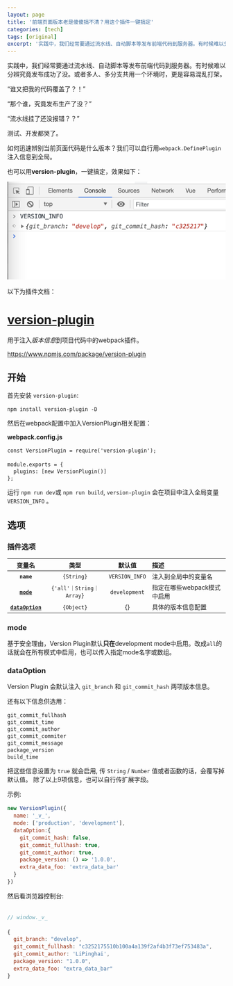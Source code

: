 ```yaml
---
layout: page
title: '前端页面版本老是傻傻搞不清？用这个插件一键搞定'
categories: [tech]
tags: [original]
excerpt: '实践中，我们经常要通过流水线、自动脚本等发布前端代码到服务器。有时候难以分辨究竟发布成功了没。或者多人、多分支共用一个环境时，更是容易混乱打架。用version-plugin注入版本信息，一键搞定，轻松分辨页面代码版本。'
---
```


实践中，我们经常要通过流水线、自动脚本等发布前端代码到服务器。有时候难以分辨究竟发布成功了没。或者多人、多分支共用一个环境时，更是容易混乱打架。

“谁又把我的代码覆盖了？！”

“那个谁，究竟发布生产了没？”

“流水线挂了还没报错？？”

测试、开发都哭了。

如何迅速辨别当前页面代码是什么版本？我们可以自行用`webpack.DefinePlugin`注入信息到全局。

也可以用**version-plugin**，一键搞定，效果如下：

![image.png](/assets/version-plugin.png)


以下为插件文档：

# [version-plugin](https://www.npmjs.com/package/version-plugin)

用于注入*版本信息*到项目代码中的webpack插件。

https://www.npmjs.com/package/version-plugin

## 开始

首先安装 `version-plugin`:

```
npm install version-plugin -D
```

然后在webpack配置中加入VersionPlugin相关配置：

**webpack.config.js**
```
const VersionPlugin = require('version-plugin');

module.exports = {
  plugins: [new VersionPlugin()]
};
```

运行 `npm run dev`或 `npm run build`, `version-plugin` 会在项目中注入全局变量 `VERSION_INFO` 。

## 选项

### 插件选项

|              变量名             |       类型      |                默认值                |                       描述               |
| :---------------------------: | :-------------: | :-----------------------------------: | :---------------------------------------------- |
|        **`name`**             |    `{String}`   |             `VERSION_INFO`            | 注入到全局中的变量名              |
|      **[`mode`](#mode)**      |`{'all'｜String｜Array}`|             `development`            | 指定在哪些webpack模式中启用  |
|**[`dataOption`](#dataOption)**|    `{Object}`   |                  {}                   | 具体的版本信息配置                 |


### mode

基于安全理由，Version Plugin默认**只在**development mode中启用。改成`all`的话就会在所有模式中启用，也可以传入指定mode名字或数组。

### dataOption

Version Plugin 会默认注入 `git_branch` 和 `git_commit_hash` 两项版本信息。 

还有以下信息供选用：
```
git_commit_fullhash
git_commit_time
git_commit_author
git_commit_commiter
git_commit_message
package_version
build_time
```
把这些信息设置为 `true` 就会启用, 传 `String` / `Number` 值或者函数的话，会覆写掉默认值。 除了以上9项信息，也可以自行传扩展字段。

示例:

```js
new VersionPlugin({
  name: '_v_',
  mode: ['production', 'development'],
  dataOption:{
    git_commit_hash: false,
    git_commit_fullhash: true,
    git_commit_author: true,
    package_version: () => '1.0.0',
    extra_data_foo: 'extra_data_bar'
  }
})
```

然后看浏览器控制台:

```js

// window._v_

{
  git_branch: "develop",
  git_commit_fullhash: "c3252175510b100a4a139f2af4b3f73ef753483a",
  git_commit_author: 'LiPinghai',
  package_version: "1.0.0", 
  extra_data_foo: "extra_data_bar"
}
```